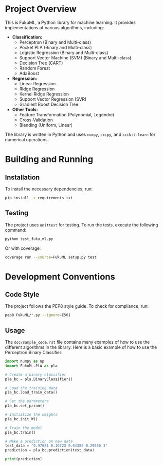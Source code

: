 # Project Overview

This is FukuML, a Python library for machine learning. It provides implementations of various algorithms, including:

*   **Classification:**
    *   Perceptron (Binary and Multi-class)
    *   Pocket PLA (Binary and Multi-class)
    *   Logistic Regression (Binary and Multi-class)
    *   Support Vector Machine (SVM) (Binary and Multi-class)
    *   Decision Tree (CART)
    *   Random Forest
    *   AdaBoost
*   **Regression:**
    *   Linear Regression
    *   Ridge Regression
    *   Kernel Ridge Regression
    *   Support Vector Regression (SVR)
    *   Gradient Boost Decision Tree
*   **Other Tools:**
    *   Feature Transformation (Polynomial, Legendre)
    *   Cross-Validation
    *   Blending (Uniform, Linear)

The library is written in Python and uses `numpy`, `scipy`, and `scikit-learn` for numerical operations.

# Building and Running

## Installation

To install the necessary dependencies, run:

```bash
pip install -r requirements.txt
```

## Testing

The project uses `unittest` for testing. To run the tests, execute the following command:

```bash
python test_fuku_ml.py
```

Or with coverage:

```bash
coverage run --source=FukuML setup.py test
```

# Development Conventions

## Code Style

The project follows the PEP8 style guide. To check for compliance, run:

```bash
pep8 FukuML/*.py --ignore=E501
```

## Usage

The `doc/sample_code.rst` file contains many examples of how to use the different algorithms in the library. Here is a basic example of how to use the Perceptron Binary Classifier:

```python
import numpy as np
import FukuML.PLA as pla

# Create a binary classifier
pla_bc = pla.BinaryClassifier()

# Load the training data
pla_bc.load_train_data()

# Set the parameters
pla_bc.set_param()

# Initialize the weights
pla_bc.init_W()

# Train the model
pla_bc.train()

# Make a prediction on new data
test_data = '0.97681 0.10723 0.64385 0.29556 1'
prediction = pla_bc.prediction(test_data)

print(prediction)
```
